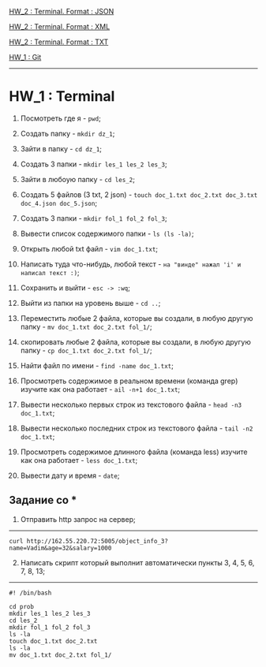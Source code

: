 [HW_2 : Terminal. Format : JSON](https://github.com/Vitaly-chek/JSON)

[HW_2 : Terminal. Format : XML](https://github.com/Vitaly-chek/XML)

[HW_2 : Terminal. Format : TXT](https://github.com/Vitaly-chek/TXT)

[HW_1 : Git](https://github.com/Vitaly-chek/Git)

---


# HW_1 : Terminal

1. Посмотреть где я - `pwd`;

2. Создать папку - `mkdir dz_1`;

3. Зайти в папку - `cd dz_1`;

4. Создать 3 папки - `mkdir les_1 les_2 les_3`;

5. Зайти в любоую папку - `cd les_2`;

6. Создать 5 файлов (3 txt, 2 json) - `touch doc_1.txt doc_2.txt doc_3.txt doc_4.json doc_5.json`;

7. Создать 3 папки - `mkdir fol_1 fol_2 fol_3`;

8. Вывести список содержимого папки - `ls (ls -la)`;

9. Открыть любой txt файл - `vim doc_1.txt`;

10. Написать туда что-нибудь, любой текст - `на "винде" нажал 'i' и написал текст :)`;

11. Сохранить и выйти - `esc -> :wq`;

12. Выйти из папки на уровень выше - `cd ..`;

13. Переместить любые 2 файла, которые вы создали, в любую другую папку - `mv doc_1.txt doc_2.txt fol_1/`;

14. скопировать любые 2 файла, которые вы создали, в любую другую папку - `cp doc_1.txt doc_2.txt fol_1/`;

15. Найти файл по имени - `find -name doc_1.txt`;

16. Просмотреть содержимое в реальном времени (команда grep) изучите как она работает - `ail -n+1 doc_1.txt`;

17. Вывести несколько первых строк из текстового файла - `head -n3 doc_1.txt`;

18. Вывести несколько последних строк из текстового файла - `tail -n2 doc_1.txt`;

19. Просмотреть содержимое длинного файла (команда less) изучите как она работает - `less doc_1.txt`;

20. Вывести дату и время - `date`;

## Задание со *

1. Отправить http запрос на сервер;
---

```
curl http://162.55.220.72:5005/object_info_3?name=Vadim&age=32&salary=1000
```
2. Написать скрипт который выполнит автоматически пункты 3, 4, 5, 6, 7, 8, 13;
---

```
#! /bin/bash

cd prob
mkdir les_1 les_2 les_3
cd les_2
mkdir fol_1 fol_2 fol_3
ls -la
touch doc_1.txt doc_2.txt
ls -la
mv doc_1.txt doc_2.txt fol_1/
```

